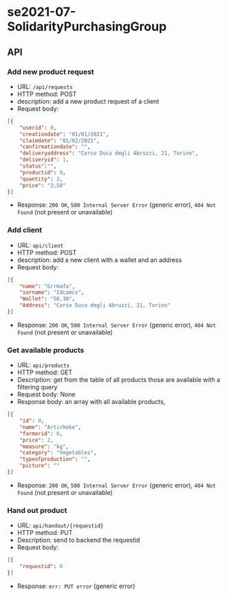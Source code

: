 # se2021-07-SolidarityPurchasingGroup

## API

### Add new product request
* URL: `/api/requests`
* HTTP method: POST
* description: add a new product request of a client
* Request body: 
``` JSON
[{
    "userid": 0, 
    "creationdate": "01/01/2021", 
    "claimdate": "01/02/2021", 
    "confirmationdate": "", 
    "deliveryaddress": "Corso Duca degli Abruzzi, 21, Torino", 
    "deliveryid": 1, 
    "status":"", 
    "productid": 0, 
    "quantity": 2, 
    "price": "3,50"
}]

```
* Response: `200 OK`, `500 Internal Server Error` (generic error), `404 Not Found` (not present or unavailable)

### Add client
* URL: `api/client`
* HTTP method: POST
* description: add a new client with a wallet and an address
* Request body:
``` JSON
[{
    "name": "Grrmafa", 
    "surname": "Idcamcv", 
    "Wallet": "50,30", 
    "Address": "Corso Duca degli Abruzzi, 21, Torino"
}]
```
* Response: `200 OK`, `500 Internal Server Error` (generic error), `404 Not Found` (not present or unavailable)

### Get available products
* URL: `api/products`
* HTTP method: GET
* Description: get from the table of all products those are available with a filtering query
* Request body: None
* Response body: an array with all available products,
``` JSON
[{
    "id": 0, 
    "name": "Artichoke", 
    "farmerid": 0, 
    "price": 2, 
    "measure": "kg", 
    "category": "Vegetables", 
    "typeofproduction": "", 
    "picture": ""
}]
```
* Response: `200 OK`, `500 Internal Server Error` (generic error), `404 Not Found` (not present or unavailable)

### Hand out product
* URL: `api/handout/{requestid}`
* HTTP method: PUT
* Description: send to backend the requestid 
* Request body: 
``` JSON
[{
    "requestid": 0
}]
```
* Response: `err: PUT error` (generic error)
